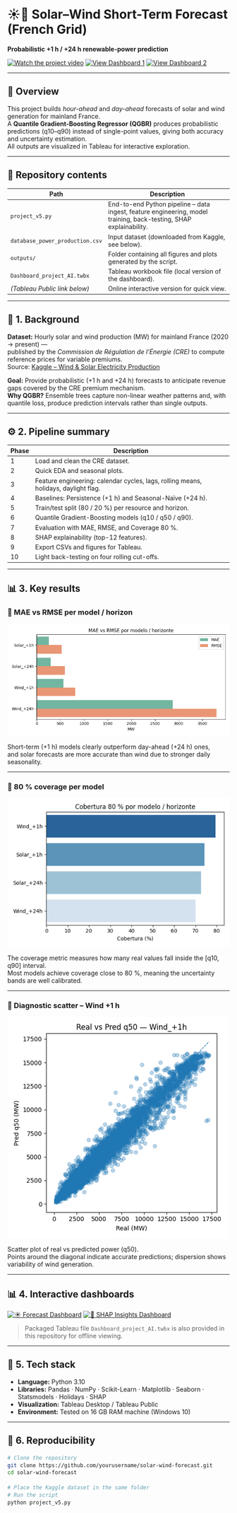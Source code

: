 # ☀️💨 Solar–Wind Short-Term Forecast (French Grid)
**Probabilistic +1 h / +24 h renewable-power prediction**

[![Watch the project video](https://img.shields.io/badge/Watch_on_YouTube-red?logo=youtube)](https://youtu.be/07ljskwOW_8)
[![View Dashboard 1](https://img.shields.io/badge/View_on_Tableau_Public-blue?logo=tableau)](https://public.tableau.com/app/profile/juan.carlos.aguirre1722/viz/Dashboard_project_AI/MtricaseImportancia)
[![View Dashboard 2](https://img.shields.io/badge/View_on_Tableau_Public-blue?logo=tableau)](https://public.tableau.com/app/profile/juan.carlos.aguirre1722/viz/Dashboard_project_AI/MtricaseImportancia)

---

## 📘 Overview
This project builds *hour-ahead* and *day-ahead* forecasts of solar and wind generation for mainland France.  
A **Quantile Gradient-Boosting Regressor (QGBR)** produces probabilistic predictions (q10–q90) instead of single-point values, giving both accuracy and uncertainty estimation.  
All outputs are visualized in Tableau for interactive exploration.

---

## 📁 Repository contents

| Path | Description |
|------|--------------|
| `project_v5.py` | End-to-end Python pipeline – data ingest, feature engineering, model training, back-testing, SHAP explainability. |
| `database_power_production.csv` | Input dataset (downloaded from Kaggle, see below). |
| `outputs/` | Folder containing all figures and plots generated by the script. |
| `Dashboard_project_AI.twbx` | Tableau workbook file (local version of the dashboard). |
| *(Tableau Public link below)* | Online interactive version for quick view. |

---

## 🧠 1. Background

**Dataset:** Hourly solar and wind production (MW) for mainland France (2020 → present) —  
published by the *Commission de Régulation de l’Énergie (CRE)* to compute reference prices for variable premiums.  
Source: [Kaggle – Wind & Solar Electricity Production](https://www.kaggle.com/datasets/henriupton/wind-solar-electricity-production)

**Goal:** Provide probabilistic (+1 h and +24 h) forecasts to anticipate revenue gaps covered by the CRE premium mechanism.  
**Why QGBR?** Ensemble trees capture non-linear weather patterns and, with quantile loss, produce prediction intervals rather than single outputs.

---

## ⚙️ 2. Pipeline summary

| Phase | Description |
|-------|--------------|
| 1 | Load and clean the CRE dataset. |
| 2 | Quick EDA and seasonal plots. |
| 3 | Feature engineering: calendar cycles, lags, rolling means, holidays, daylight flag. |
| 4 | Baselines: Persistence (+1 h) and Seasonal-Naïve (+24 h). |
| 5 | Train/test split (80 / 20 %) per resource and horizon. |
| 6 | Quantile Gradient-Boosting models (q10 / q50 / q90). |
| 7 | Evaluation with MAE, RMSE, and Coverage 80 %. |
| 8 | SHAP explainability (top-12 features). |
| 9 | Export CSVs and figures for Tableau. |
| 10 | Light back-testing on four rolling cut-offs. |

---

## 📊 3. Key results

### 🔹 MAE vs RMSE per model / horizon
![MAE vs RMSE](outputs/bar_mae_rmse.png)

Short-term (+1 h) models clearly outperform day-ahead (+24 h) ones,  
and solar forecasts are more accurate than wind due to stronger daily seasonality.

---

### 🔹 80 % coverage per model
![Coverage 80%](outputs/bar_coverage80.png)

The coverage metric measures how many real values fall inside the [q10, q90] interval.  
Most models achieve coverage close to 80 %, meaning the uncertainty bands are well calibrated.

---

### 🔹 Diagnostic scatter – Wind +1 h
![Wind +1h diagnostic](outputs/diag_Wind_+1h.png)

Scatter plot of real vs predicted power (q50).  
Points around the diagonal indicate accurate predictions; dispersion shows variability of wind generation.

---

## 📊 4. Interactive dashboards

[![☀️ Forecast Dashboard](https://img.shields.io/badge/View_Solar/Wind_Forecast-blue?logo=tableau)](https://public.tableau.com/app/profile/juan.carlos.aguirre1722/viz/Dashboard_project_AI/Pronsticoprobabilsticodeproduccinsolaryelica1hy24henFrancia)
[![💨 SHAP Insights Dashboard](https://img.shields.io/badge/View_SHAP_Explainability-orange?logo=tableau)](https://public.tableau.com/app/profile/juan.carlos.aguirre1722/viz/Dashboard_project_AI/MtricaseImportancia)

> Packaged Tableau file `Dashboard_project_AI.twbx` is also provided in this repository for offline viewing.

---

## 🔬 5. Tech stack

- **Language:** Python 3.10  
- **Libraries:** Pandas · NumPy · Scikit-Learn · Matplotlib · Seaborn · Statsmodels · Holidays · SHAP  
- **Visualization:** Tableau Desktop / Tableau Public  
- **Environment:** Tested on 16 GB RAM machine (Windows 10)

---

## 🚀 6. Reproducibility

```bash
# Clone the repository
git clone https://github.com/yourusername/solar-wind-forecast.git
cd solar-wind-forecast

# Place the Kaggle dataset in the same folder
# Run the script
python project_v5.py
